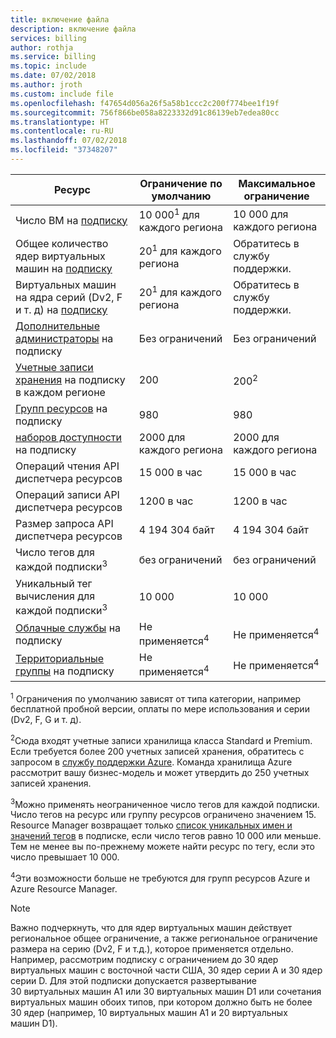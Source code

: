 ```yaml
---
title: включение файла
description: включение файла
services: billing
author: rothja
ms.service: billing
ms.topic: include
ms.date: 07/02/2018
ms.author: jroth
ms.custom: include file
ms.openlocfilehash: f47654d056a26f5a58b1ccc2c200f774bee1f19f
ms.sourcegitcommit: 756f866be058a8223332d91c86139eb7edea80cc
ms.translationtype: HT
ms.contentlocale: ru-RU
ms.lasthandoff: 07/02/2018
ms.locfileid: "37348207"
---
```

| Ресурс | Ограничение по умолчанию | Максимальное ограничение |
| --- | --- | --- |
| Число ВМ на [подписку](../articles/billing-buy-sign-up-azure-subscription.md) |10 000<sup>1</sup> для каждого региона |10 000 для каждого региона |
| Общее количество ядер виртуальных машин на [подписку](../articles/billing-buy-sign-up-azure-subscription.md) |20<sup>1</sup> для каждого региона | Обратитесь в службу поддержки. |
| Виртуальных машин на ядра серий (Dv2, F и т. д) на [подписку](../articles/billing-buy-sign-up-azure-subscription.md) |20<sup>1</sup> для каждого региона | Обратитесь в службу поддержки. |
| [Дополнительные администраторы](../articles/billing-add-change-azure-subscription-administrator.md) на подписку |Без ограничений |Без ограничений |
| [Учетные записи хранения](../articles/storage/common/storage-create-storage-account.md) на подписку в каждом регионе |200 |200<sup>2</sup> |
| [Групп ресурсов](../articles/azure-resource-manager/resource-group-overview.md) на подписку |980 |980 |
| [наборов доступности](../articles/virtual-machines/windows/manage-availability.md#configure-multiple-virtual-machines-in-an-availability-set-for-redundancy) на подписку |2000 для каждого региона |2000 для каждого региона |
| Операций чтения API диспетчера ресурсов |15 000 в час |15 000 в час |
| Операций записи API диспетчера ресурсов |1200 в час |1200 в час |
| Размер запроса API диспетчера ресурсов |4 194 304 байт |4 194 304 байт |
| Число тегов для каждой подписки<sup>3</sup> |без ограничений |без ограничений |
| Уникальный тег вычисления для каждой подписки<sup>3</sup> | 10 000 | 10 000 |
| [Облачные службы](../articles/cloud-services/cloud-services-choose-me.md) на подписку |Не применяется<sup>4</sup> |Не применяется<sup>4</sup> |
| [Территориальные группы](../articles/virtual-network/virtual-networks-migrate-to-regional-vnet.md) на подписку |Не применяется<sup>4</sup> |Не применяется<sup>4</sup> |

<sup>1</sup> Ограничения по умолчанию зависят от типа категории, например бесплатной пробной версии, оплаты по мере использования и серии (Dv2, F, G и т. д).

<sup>2</sup>Сюда входят учетные записи хранилища класса Standard и Premium. Если требуется более 200 учетных записей хранения, обратитесь с запросом в [службу поддержки Azure](https://azure.microsoft.com/support/faq/). Команда хранилища Azure рассмотрит вашу бизнес-модель и может утвердить до 250 учетных записей хранения.

<sup>3</sup>Можно применять неограниченное число тегов для каждой подписки. Число тегов на ресурс или группу ресурсов ограничено значением 15. Resource Manager возвращает только [список уникальных имен и значений тегов](/rest/api/resources/tags#Tags_List) в подписке, если число тегов равно 10 000 или меньше. Тем не менее вы по-прежнему можете найти ресурс по тегу, если это число превышает 10 000.  

<sup>4</sup>Эти возможности больше не требуются для групп ресурсов Azure и Azure Resource Manager.

> [!NOTE]
> Важно подчеркнуть, что для ядер виртуальных машин действует региональное общее ограничение, а также региональное ограничение размера на серию (Dv2, F и т.д.), которое применяется отдельно.  Например, рассмотрим подписку с ограничением до 30 ядер виртуальных машин с восточной части США, 30 ядер серии A и 30 ядер серии D.  Для этой подписки допускается развертывание 30 виртуальных машин A1 или 30 виртуальных машин D1 или сочетания виртуальных машин обоих типов, при котором должно быть не более 30 ядер (например, 10 виртуальных машин A1 и 20 виртуальных машин D1).  
> <!-- -->
> 
> 

